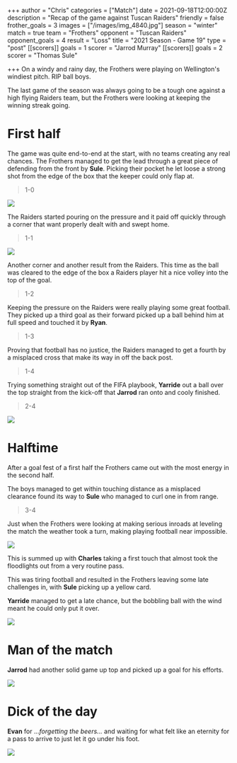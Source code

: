 +++
author = "Chris"
categories = ["Match"]
date = 2021-09-18T12:00:00Z
description = "Recap of the game against Tuscan Raiders"
friendly = false
frother_goals = 3
images = ["/images/img_4840.jpg"]
season = "winter"
match = true
team = "Frothers"
opponent = "Tuscan Raiders"
opponent_goals = 4
result = "Loss"
title = "2021 Season - Game 19"
type = "post"
[[scorers]]
goals = 1
scorer = "Jarrod Murray"
[[scorers]]
goals = 2
scorer = "Thomas Sule"

+++
On a windy and rainy day, the Frothers were playing on Wellington's windiest pitch. RIP ball boys.

The last game of the season was always going to be a tough one against a high flying Raiders team, but the Frothers were looking at keeping the winning streak going.

# First half

The game was quite end-to-end at the start, with no teams creating any real chances. The Frothers managed to get the lead through a great piece of defending from the front by **Sule**. Picking their pocket he let loose a strong shot from the edge of the box that the keeper could only flap at.

> 1-0

![](/images/img_4823.jpg)

The Raiders started pouring on the pressure and it paid off quickly through a corner that want properly dealt with and swept home.

> 1-1

![](/images/img_4821.jpg)

Another corner and another result from the Raiders. This time as the ball was cleared to the edge of the box a Raiders player hit a nice volley into the top of the goal.

> 1-2

Keeping the pressure on the Raiders were really playing some great football. They picked up a third goal as their forward picked up a ball behind him at full speed and touched it by **Ryan**.

> 1-3

Proving that football has no justice, the Raiders managed to get a fourth by a misplaced cross that make its way in off the back post.

> 1-4

Trying something straight out of the FIFA playbook, **Yarride** out a ball over the top straight from the kick-off that **Jarrod** ran onto and cooly finished.

> 2-4

![](/images/img_4835.jpg)

# Halftime

After a goal fest of a first half the Frothers came out with the most energy in the second half.

The boys managed to get within touching distance as a misplaced clearance found its way to **Sule** who managed to curl one in from range.

> 3-4

Just when the Frothers were looking at making serious inroads at leveling the match the weather took a turn, making playing football near impossible.

![](/images/img_4870.jpg)

This is summed up with **Charles** taking a first touch that almost took the floodlights out from a very routine pass.

This was tiring football and resulted in the Frothers leaving some late challenges in, with **Sule** picking up a yellow card.

**Yarride** managed to get a late chance, but the bobbling ball with the wind meant he could only put it over.

![](/images/img_4859.jpg)

# Man of the match

**Jarrod** had another solid game up top and picked up a goal for his efforts.

![](/images/img_4836.jpg)

# Dick of the day

**Evan** for ..._forgetting the beers..._ and waiting for what felt like an eternity for a pass to arrive to just let it go under his foot.

![](/images/img_4805.jpg)